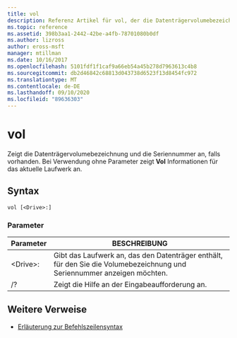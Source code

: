 ```yaml
---
title: vol
description: Referenz Artikel für vol, der die Datenträgervolumebezeichnung und die Seriennummer anzeigt, sofern diese vorhanden sind.
ms.topic: reference
ms.assetid: 398b3aa1-2442-42be-a4fb-78701080b0df
ms.author: lizross
author: eross-msft
manager: mtillman
ms.date: 10/16/2017
ms.openlocfilehash: 5101fdf1f1caf9a66eb54a45b278d7963613c4b8
ms.sourcegitcommit: db2d46842c68813d043738d6523f13d8454fc972
ms.translationtype: MT
ms.contentlocale: de-DE
ms.lasthandoff: 09/10/2020
ms.locfileid: "89636303"
---
```

# <a name="vol"></a>vol



Zeigt die Datenträgervolumebezeichnung und die Seriennummer an, falls vorhanden.  Bei Verwendung ohne Parameter zeigt **Vol** Informationen für das aktuelle Laufwerk an.

## <a name="syntax"></a>Syntax

```
vol [<Drive>:]
```

### <a name="parameters"></a>Parameter

|Parameter|BESCHREIBUNG|
|---------|-----------|
|\<Drive>:|Gibt das Laufwerk an, das den Datenträger enthält, für den Sie die Volumebezeichnung und Seriennummer anzeigen möchten.|
|/?|Zeigt die Hilfe an der Eingabeaufforderung an.|

## <a name="additional-references"></a>Weitere Verweise

- [Erläuterung zur Befehlszeilensyntax](command-line-syntax-key.md)